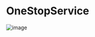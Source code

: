 # OneStopService
![image](https://user-images.githubusercontent.com/72295127/203473654-4389a32e-79d0-4020-b9b5-c986bfc875e3.png)
